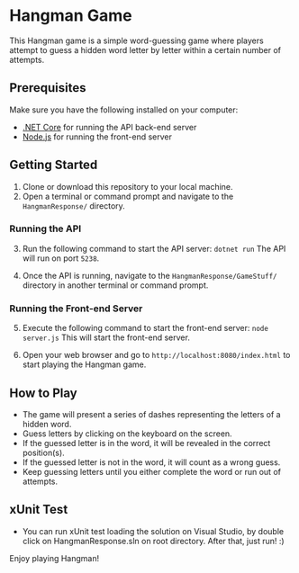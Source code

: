 # Hangman Game

This Hangman game is a simple word-guessing game where players attempt to guess a hidden word letter by letter within a certain number of attempts.

## Prerequisites

Make sure you have the following installed on your computer:

- [.NET Core](https://dotnet.microsoft.com/download) for running the API back-end server
- [Node.js](https://nodejs.org/) for running the front-end server

## Getting Started

1. Clone or download this repository to your local machine.
2. Open a terminal or command prompt and navigate to the `HangmanResponse/` directory.

### Running the API

3. Run the following command to start the API server: `dotnet run`
The API will run on port `5238`.

4. Once the API is running, navigate to the `HangmanResponse/GameStuff/` directory in another terminal or command prompt.

### Running the Front-end Server

5. Execute the following command to start the front-end server: `node server.js`
This will start the front-end server.

6. Open your web browser and go to `http://localhost:8080/index.html` to start playing the Hangman game.

## How to Play

- The game will present a series of dashes representing the letters of a hidden word.
- Guess letters by clicking on the keyboard on the screen.
- If the guessed letter is in the word, it will be revealed in the correct position(s).
- If the guessed letter is not in the word, it will count as a wrong guess.
- Keep guessing letters until you either complete the word or run out of attempts.

## xUnit Test

- You can run xUnit test loading the solution on Visual Studio, by double click on HangmanResponse.sln on root directory.
After that, just run! :)

Enjoy playing Hangman!
